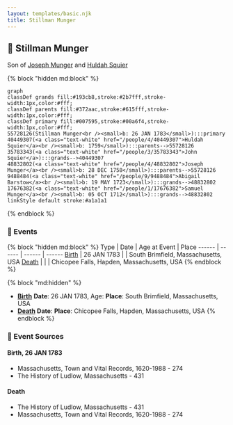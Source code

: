 ```yaml
---
layout: templates/basic.njk
title: Stillman Munger
---
```

## 🔵 Stillman Munger

Son of [Joseph Munger](/people/4/48832802) and [Huldah Squier](/people/4/40449307)

{% block "hidden md:block" %}
```mermaid
graph
classDef grands fill:#193cb8,stroke:#2b7fff,stroke-width:1px,color:#fff;
classDef parents fill:#372aac,stroke:#615fff,stroke-width:1px,color:#fff;
classDef primary fill:#007595,stroke:#00a6f4,stroke-width:1px,color:#fff;
55728126(Stillman Munger<br /><small>b: 26 JAN 1783</small>):::primary
40449307(<a class="text-white" href="/people/4/40449307">Huldah Squier</a><br /><small>b: 1759</small>):::parents-->55728126
35783343(<a class="text-white" href="/people/3/35783343">John Squier</a>):::grands-->40449307
48832802(<a class="text-white" href="/people/4/48832802">Joseph Munger</a><br /><small>b: 28 DEC 1758</small>):::parents-->55728126
9488484(<a class="text-white" href="/people/9/9488484">Abigail Barstow</a><br /><small>b: 19 MAY 1723</small>):::grands-->48832802
17676382(<a class="text-white" href="/people/1/17676382">Samuel Munger</a><br /><small>b: 05 OCT 1712</small>):::grands-->48832802
linkStyle default stroke:#a1a1a1
```
{% endblock %}

### 📆 Events

{% block "hidden md:block" %}
Type | Date | Age at Event | Place
------ | ------ | ------ | ------
[Birth](#event-event-2) | 26 JAN 1783 |  | South Brimfield, Massachusetts, USA
[Death](#event-event-3) |  |  | Chicopee Falls, Hapden, Massachusetts, USA
{% endblock %}

{% block "md:hidden" %}
- **[Birth](#event-event-2)**
**Date**: 26 JAN 1783, Age:
**Place**: South Brimfield, Massachusetts, USA
- **[Death](#event-event-3)**
**Date**:
**Place**: Chicopee Falls, Hapden, Massachusetts, USA
{% endblock %}

### 📰 Event Sources

#### <a id="event-event-2"></a> Birth, 26 JAN 1783
* Massachusetts, Town and Vital Records, 1620-1988  - 274
* The History of Ludlow, Massachusetts  - 431

#### <a id="event-event-3"></a> Death
* The History of Ludlow, Massachusetts  - 431
* Massachusetts, Town and Vital Records, 1620-1988  - 274